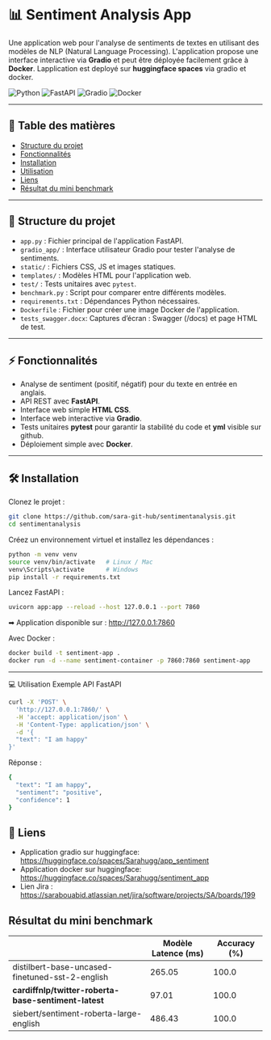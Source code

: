 # 📊 Sentiment Analysis App

Une application web pour l'analyse de sentiments de textes en utilisant des modèles de NLP (Natural Language Processing). L'application propose une interface interactive via **Gradio** et peut être déployée facilement grâce à **Docker**.
Lapplication est deployé sur **huggingface spaces** via gradio et docker.

![Python](https://img.shields.io/badge/python-3.12.10-blue)
![FastAPI](https://img.shields.io/badge/FastAPI-0.116.1-009688?logo=fastapi)
![Gradio](https://img.shields.io/badge/Gradio-5.43.1-orange)
![Docker](https://img.shields.io/badge/Docker-28.3.2-blue?logo=docker)

---

## 📑 Table des matières
- [Structure du projet](#-structure-du-projet)
- [Fonctionnalités](#-fonctionnalités)
- [Installation](#-installation)
- [Utilisation](#-utilisation)
- [Liens](#-liens)
- [Résultat du mini benchmark](#résultat-du-mini-benchmark)
---


## 📂 Structure du projet

- `app.py` : Fichier principal de l'application FastAPI.
- `gradio_app/` : Interface utilisateur Gradio pour tester l'analyse de sentiments.
- `static/` : Fichiers CSS, JS et images statiques.
- `templates/` : Modèles HTML pour l'application web.
- `test/` : Tests unitaires avec `pytest`.
- `benchmark.py` : Script pour comparer entre différents modèles.
- `requirements.txt` : Dépendances Python nécessaires.
- `Dockerfile` : Fichier pour créer une image Docker de l'application.
- `tests_swagger.docx`:  Captures d’écran : Swagger (/docs) et page HTML de test.

---

## ⚡ Fonctionnalités

- Analyse de sentiment (positif, négatif) pour du texte en entrée en anglais.
- API REST avec **FastAPI**.
- Interface web simple **HTML CSS**.
- Interface web interactive via **Gradio**.
- Tests unitaires **pytest** pour garantir la stabilité du code et **yml** visible sur github.
- Déploiement simple avec **Docker**.

---


## 🛠 Installation

Clonez le projet :

```bash
git clone https://github.com/sara-git-hub/sentimentanalysis.git
cd sentimentanalysis
```

Créez un environnement virtuel et installez les dépendances :

```bash
python -m venv venv
source venv/bin/activate   # Linux / Mac
venv\Scripts\activate      # Windows
pip install -r requirements.txt
```

Lancez FastAPI :

```bash
uvicorn app:app --reload --host 127.0.0.1 --port 7860
```

➡ Application disponible sur : http://127.0.0.1:7860

Avec Docker :

```bash
docker build -t sentiment-app .
docker run -d --name sentiment-container -p 7860:7860 sentiment-app
```
---

💻 Utilisation
Exemple API FastAPI

```bash
curl -X 'POST' \
  'http://127.0.0.1:7860/' \
  -H 'accept: application/json' \
  -H 'Content-Type: application/json' \
  -d '{
  "text": "I am happy"
}'
```
Réponse :

```bash
{
  "text": "I am happy",
  "sentiment": "positive",
  "confidence": 1
}
```

## 🚀 Liens

- Application gradio sur huggingface: https://huggingface.co/spaces/Sarahugg/app_sentiment
- Application docker sur huggingface: https://huggingface.co/spaces/Sarahugg/sentiment_app
- Lien Jira                         : https://sarabouabid.atlassian.net/jira/software/projects/SA/boards/199 

## Résultat du mini benchmark

|                                                       |Modèle  Latence (ms)       |Accuracy (%)
|-------------------------------------------------------|---------------------------|--------------
|distilbert-base-uncased-finetuned-sst-2-english        |265.05                     |100.0
|**cardiffnlp/twitter-roberta-base-sentiment-latest**   |97.01                      |100.0
|         siebert/sentiment-roberta-large-english       |486.43                     |100.0